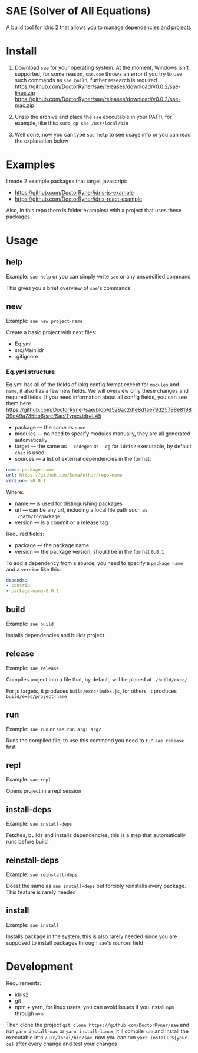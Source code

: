 # SAE (Solver of All Equations)

A build tool for Idris 2 that allows you to manage dependencies and projects

# Install

1. Download `sae` for your operating system. At the moment, Windows isn't supported, for some reason, `sae.exe` throws an error if you try to use such commands as `sae build`, further research is required
   https://github.com/DoctorRyner/sae/releases/download/v0.0.2/sae-linux.zip
   https://github.com/DoctorRyner/sae/releases/download/v0.0.2/sae-mac.zip

2. Unzip the archive and place the `sae` executable in your PATH, for example, like this: `sudo cp sae /usr/local/bin `

3. Well done, now you can type `sae help` to see usage info or you can read the explanation below

# Examples

I made 2 example packages that target javascript:
* https://github.com/DoctorRyner/idris-js-example
* https://github.com/DoctorRyner/idris-react-example

Also, in this repo there is folder examples/ with a project that uses these packages

# Usage

## help

Example: `sae help` or you can simply write `sae` or any unspecified command

This gives you a brief overview of `sae`'s commands

## new

Example: `sae new project-name`

Create a basic project with next files:

* Eq.yml
* src/Main.idr
* .gitignore

### Eq.yml structure

Eq.yml has all of the fields of ipkg config format except for `modules` and `name`, it also has a few new fields. We will overview only these changes and required fields. If you need information about all config fields, you can see them here https://github.com/DoctorRyner/sae/blob/d529ac2dfe8d1ae79d25798e819839d49a735bb6/src/Sae/Types.idr#L45

* package — the same as `name`
* modules — no need to specify modules manually, they are all generated automatically
* target — the same as `--codegen` or `--cg` for `idris2` executable, by default `chez` is used
* sources — a list of external dependencies in the format:

```yaml
name: package-name
url: https://github.com/SomeAuthor/repo-name
version: v0.0.1
```

Where:

* name — is used for distinguishing packages
* url — can be any url, including a local file path such as `./path/to/package`
* version — is a commit or a release tag

Required fields:

* package — the package name
* version — the package version, should be in the format `0.0.1`

To add a dependency from a source, you need to specify a `package name` and a `version` like this:

```yaml
depends:
- contrib
- package-name-0.0.1
```

## build

Example: `sae build`

Installs dependencies and builds project

## release

Example: `sae release`

Compiles project into a file that, by default, will be placed at `./build/exec/`

For js targets, it produces `build/exec/index.js`, for others, it produces `build/exec/project-name` 

## run

Example: `sae run` or `sae run arg1 arg2`

Runs the compiled file, to use this command you need to run `sae release` first

## repl

Example: `sae repl`

Opens project in a repl session

## install-deps

Example: `sae install-deps`

Fetches, builds and installs dependencies, this is a step that automatically runs before build

## reinstall-deps

Example: `sae reinstall-deps`

Doest the same as `sae install-deps` but forcibly reinstalls every package. This feature is rarely needed

## install

Example: `sae install`

Installs package in the system, this is also rarely needed since you are supposed to install packages through `sae`'s `sources` field

# Development

Requirements:

* idris2
* git
* npm + yarn, for linux users, you can avoid issues if you install `npm` through `nvm`

Then clone the project `git clone https://github.com/DoctorRyner/sae` and run `yarn install-mac` or `yarn install-linux`, it'll compile `sae` and install the executable into `/usr/local/bin/sae`, now you can run `yarn install-${your-os}` after every change and test your changes

